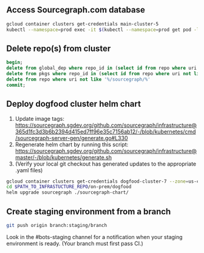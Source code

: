 ## Access Sourcegraph.com database

```bash
gcloud container clusters get-credentials main-cluster-5
kubectl --namespace=prod exec -it $(kubectl --namespace=prod get pod -l app=pgsql -o jsonpath='{.items[0].metadata.name}') -- psql -U sg
```

## Delete repo(s) from cluster

```sql
begin;
delete from global_dep where repo_id in (select id from repo where uri not like '%/sourcegraph/%');
delete from pkgs where repo_id in (select id from repo where uri not like '%/sourcegraph/%');
delete from repo where uri not like '%/sourcegraph/%'
commit;
```

## Deploy dogfood cluster helm chart

1.  Update image tags: https://sourcegraph.sgdev.org/github.com/sourcegraph/infrastructure@365d1fc3d3b6b2394d415ed7ff96e35c7156ab12/-/blob/kubernetes/cmd/sourcegraph-server-gen/generate.go#L330
1.  Regenerate helm chart by running this script: https://sourcegraph.sgdev.org/github.com/sourcegraph/infrastructure@master/-/blob/kubernetes/generate.sh
1.  (Verify your local git checkout has generated updates to the appropriate .yaml files)

```bash
gcloud container clusters get-credentials dogfood-cluster-7 --zone=us-central1-a
cd $PATH_TO_INFRASTUCTURE_REPO/on-prem/dogfood
helm upgrade sourcegraph ./sourcegraph-chart/
```

## Create staging environment from a branch

```bash
git push origin branch:staging/branch
```

Look in the #bots-staging channel for a notification when your staging environment is ready. (Your branch must first pass CI.)
